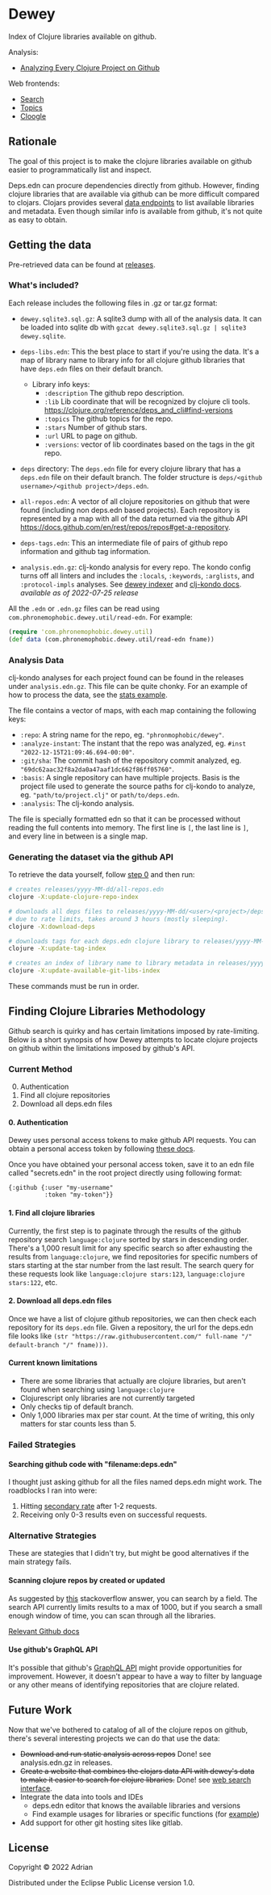 # Dewey

Index of Clojure libraries available on github.

Analysis:
- [Analyzing Every Clojure Project on Github](https://blog.phronemophobic.com/dewey-analysis.html)

Web frontends:
- [Search](https://phronmophobic.github.io/dewey/search.html)
- [Topics](https://phronmophobic.github.io/dewey/topics.html)
- [Cloogle](https://cloogle.phronemophobic.com/doc-search.html)

## Rationale

The goal of this project is to make the clojure libraries available on github easier to programmatically list and inspect.

Deps.edn can procure dependencies directly from github. However, finding clojure libraries that are available via github can be more difficult compared to clojars. Clojars provides several [data endpoints](https://github.com/clojars/clojars-web/wiki/Data) to list available libraries and metadata. Even though similar info is available from github, it's not quite as easy to obtain.

## Getting the data

Pre-retrieved data can be found at [releases](https://github.com/phronmophobic/dewey/releases).

### What's included?

Each release includes the following files in .gz or tar.gz format:

- `dewey.sqlite3.sql.gz`: A sqlite3 dump with all of the analysis data. It can be loaded into sqlite db with `gzcat dewey.sqlite3.sql.gz | sqlite3 dewey.sqlite`.
- `deps-libs.edn`: This the best place to start if you're using the data. It's a map of library name to library info for all clojure github libraries that have `deps.edn` files on their default branch.
  - Library info keys:
    - `:description` The github repo description.
    - `:lib` Lib coordinate that will be recognized by clojure cli tools. https://clojure.org/reference/deps_and_cli#find-versions
    - `:topics` The github topics for the repo.
    - `:stars` Number of github stars.
    - `:url` URL to page on github.
    - `:versions`: vector of lib coordinates based on the tags in the git repo.
- `deps` directory: The `deps.edn` file for every clojure library that has a `deps.edn` file on their default branch. The folder structure is `deps/<github username>/<github project>/deps.edn`.
- `all-repos.edn`: A vector of all clojure repositories on github that were found (including non deps.edn based projects). Each repository is represented by a map with all of the data returned via the github API https://docs.github.com/en/rest/repos/repos#get-a-repository.
  
- `deps-tags.edn`: This an intermediate file of pairs of github repo information and github tag information.

- `analysis.edn.gz`: clj-kondo analysis for every repo. 
The kondo config turns off all linters and includes the `:locals`, `:keywords`, `:arglists`, and `:protocol-impls` analyses.
See [dewey indexer](https://github.com/phronmophobic/dewey/blob/main/src/com/phronemophobic/dewey/index.clj#L79) and [clj-kondo docs](https://github.com/clj-kondo/clj-kondo/tree/master/analysis). _available as of 2022-07-25 release_


All the `.edn` or `.edn.gz` files can be read using `com.phronemophobic.dewey.util/read-edn`. For example:
```clojure
(require 'com.phronemophobic.dewey.util)
(def data (com.phronemophobic.dewey.util/read-edn fname))
```

### Analysis Data

clj-kondo analyses for each project found can be found in the releases under `analysis.edn.gz`. This file can be quite chonky. For an example of how to process the data, see the [stats example](examples/stats).

The file contains a vector of maps, with each map containing the following keys:
- `:repo`: A string name for the repo, eg. `"phronmophobic/dewey"`.  
- `:analyze-instant`: The instant that the repo was analyzed, eg. `#inst "2022-12-15T21:09:46.694-00:00"`.  
- `:git/sha`: The commit hash of the repository commit analyzed, eg. `"69dc62aac32f8a2da0a47aaf1dc662f86ff05760"`.
- `:basis`: A single repository can have multiple projects. Basis is the project file used to generate the source paths for clj-kondo to analyze, eg. `"path/to/project.clj"` or `path/to/deps.edn`.  
- `:analysis`: The clj-kondo analysis.

The file is specially formatted edn so that it can be processed without reading the full contents into memory. The first line is `[`, the last line is `]`, and every line in between is a single map.

### Generating the dataset via the github API

To retrieve the data yourself, follow [step 0](#0.-authentication) and then run:

```bash
# creates releases/yyyy-MM-dd/all-repos.edn
clojure -X:update-clojure-repo-index

# downloads all deps files to releases/yyyy-MM-dd/<user>/<project>/deps.edn
# due to rate limits, takes around 3 hours (mostly sleeping).
clojure -X:download-deps

# downloads tags for each deps.edn clojure library to releases/yyyy-MM-dd/deps-tags.edn
clojure -X:update-tag-index

# creates an index of library name to library metadata in releases/yyyy-MM-dd/deps-libs.edn
clojure -X:update-available-git-libs-index
```

These commands must be run in order.

## Finding Clojure Libraries Methodology

Github search is quirky and has certain limitations imposed by rate-limiting. Below is a short synopsis of how Dewey attempts to locate clojure projects on github within the limitations imposed by github's API.

### Current Method

0. Authentication
1. Find all clojure repositories
2. Download all deps.edn files

#### 0. Authentication

Dewey uses personal access tokens to make github API requests. You can obtain a personal access token by following [these docs](https://docs.github.com/en/authentication/keeping-your-account-and-data-secure/creating-a-personal-access-token).

Once you have obtained your personal access token, save it to an edn file called "secrets.edn" in the root project directly using following format:

```edn
{:github {:user "my-username"
          :token "my-token"}}
```

#### 1. Find all clojure libraries

Currently, the first step is to paginate through the results of the github repository search `language:clojure` sorted by stars in descending order. There's a 1,000 result limit for any specific search so after exhausting the results from `language:clojure`, we find repositories for specific numbers of stars starting at the star number from the last result. The search query for these requests look like `language:clojure stars:123`, `language:clojure stars:122`, etc.

#### 2. Download all deps.edn files

Once we have a list of clojure github repositories, we can then check each repository for its `deps.edn` file. Given a repository, the url for the deps.edn file looks like `(str "https://raw.githubusercontent.com/" full-name "/" default-branch "/" fname)))`.

#### Current known limitations

- There are some libraries that actually are clojure libraries, but aren't found when searching using `language:clojure`
- Clojurescript only libraries are not currently targeted
- Only checks tip of default branch.
- Only 1,000 libraries max per star count. At the time of writing, this only matters for star counts less than 5.

### Failed Strategies

#### Searching github code with "filename:deps.edn"

I thought just asking github for all the files named deps.edn might work. The roadblocks I ran into were:
1. Hitting [secondary rate](https://docs.github.com/en/rest/overview/resources-in-the-rest-api#secondary-rate-limits) after 1-2 requests.
2. Receiving only 0-3 results even on successful requests.


### Alternative Strategies

These are stategies that I didn't try, but might be good alternatives if the main strategy fails.

#### Scanning clojure repos by created or updated

As suggested by [this](https://stackoverflow.com/a/37639739) stackoverflow answer, you can search by a field. The search API currently limits results to a max of 1000, but if you search a small enough window of time, you can scan through all the libraries.

[Relevant Github docs](https://docs.github.com/en/search-github/searching-on-github/searching-for-repositories#search-based-on-when-a-repository-was-created-or-last-updated)

#### Use github's GraphQL API

It's possible that github's [GraphQL API](https://docs.github.com/en/graphql) might provide opportunities for improvement. However, it doesn't appear to have a way to filter by language or any other means of identifying repositories that are clojure related.

## Future Work

Now that we've bothered to catalog of all of the clojure repos on github, there's several interesting projects we can do that use the data:
- ~~Download and run static analysis across repos~~ Done! see analysis.edn.gz in releases.
- ~~Create a website that combines the clojars data API with dewey's data to make it easier to search for clojure libraries.~~ Done! see [web search interface](https://phronmophobic.github.io/dewey/search.html).
- Integrate the data into tools and IDEs
  - deps.edn editor that knows the available libraries and versions
  - Find example usages for libraries or specific functions (for [example](https://github.com/phronmophobic/add-deps))
- Add support for other git hosting sites like gitlab.


## License

Copyright © 2022 Adrian

Distributed under the Eclipse Public License version 1.0.
